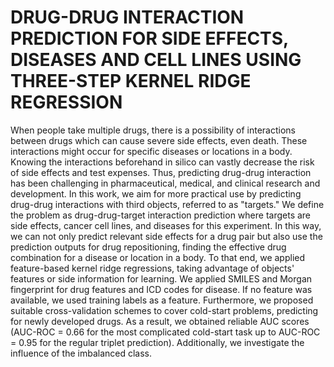 # DRUG-DRUG INTERACTION PREDICTION FOR SIDE EFFECTS, DISEASES AND CELL LINES USING THREE-STEP KERNEL RIDGE REGRESSION
<!-- ## Abstract  -->
When people take multiple drugs, there is a possibility of interactions between drugs which can cause severe side effects, even death. These interactions might occur for specific diseases or locations in a body. Knowing the interactions beforehand in silico can vastly decrease the risk of side effects and test expenses. Thus, predicting drug-drug interaction has been challenging in pharmaceutical, medical, and clinical research and development. In this work, we aim for more practical use by predicting drug-drug interactions with third objects, referred to as "targets." We define the problem as drug-drug-target interaction prediction where targets are side effects, cancer cell lines, and diseases for this experiment. In this way, we can not only predict relevant side effects for a drug pair but also use the prediction outputs for drug repositioning, finding the effective drug combination for a disease or location in a body. To that end, we applied feature-based kernel ridge regressions, taking advantage of objects' features or side information for learning. We applied SMILES and Morgan fingerprint for drug features and ICD codes for disease. If no feature was available, we used training labels as a feature. Furthermore, we proposed suitable cross-validation schemes to cover cold-start problems, predicting for newly developed drugs. As a result, we obtained reliable AUC scores (AUC-ROC = 0.66 for the most complicated cold-start task up to AUC-ROC = 0.95 for the regular triplet prediction). Additionally, we investigate the influence of the imbalanced class.
